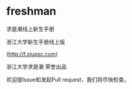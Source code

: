 freshman
========

求是潮线上新生手册

浙江大学新生手册线上版

(http://f.zjuqsc.com)

浙江大学求是潮 荣誉出品

欢迎提Issue和发起Pull request，我们将尽快检查。
